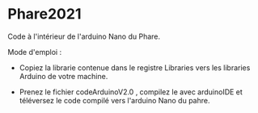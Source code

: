 # Phare2021
Code à l'intérieur de l'arduino Nano du Phare.

Mode d'emploi : 

* Copiez la librarie contenue dans le registre Libraries vers les libraries Arduino de votre machine.

* Prenez le fichier codeArduinoV2.0 , compilez le avec arduinoIDE et téléversez le code compilé vers l'arduino Nano du pahre.
